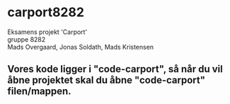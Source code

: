 # carport8282
Eksamens projekt 'Carport' <br>
gruppe 8282 <br>
Mads Overgaard, Jonas Soldath, Mads Kristensen <br>
<h2>Vores kode ligger i "code-carport", så når du vil åbne projektet skal du åbne "code-carport" filen/mappen.</h2>
